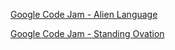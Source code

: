 [Google Code Jam - Alien Language](https://code.google.com/codejam/contest/90101/dashboard#s=p0)

[Google Code Jam - Standing Ovation](https://code.google.com/codejam/contest/6224486/dashboard)
